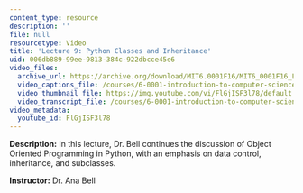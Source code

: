 ```yaml
---
content_type: resource
description: ''
file: null
resourcetype: Video
title: 'Lecture 9: Python Classes and Inheritance'
uid: 006db889-99ee-9813-384c-922dbcce45e6
video_files:
  archive_url: https://archive.org/download/MIT6.0001F16/MIT6_0001F16_Lecture_09_300k.mp4
  video_captions_file: /courses/6-0001-introduction-to-computer-science-and-programming-in-python-fall-2016/aed16ab8ac985193be54b211502f6790_FlGjISF3l78.vtt
  video_thumbnail_file: https://img.youtube.com/vi/FlGjISF3l78/default.jpg
  video_transcript_file: /courses/6-0001-introduction-to-computer-science-and-programming-in-python-fall-2016/a8263388f8f67a79f4eafecbc3a69198_FlGjISF3l78.pdf
video_metadata:
  youtube_id: FlGjISF3l78
---
```


**Description:** In this lecture, Dr. Bell continues the discussion of Object Oriented Programming in Python, with an emphasis on data control, inheritance, and subclasses.

**Instructor:** Dr. Ana Bell